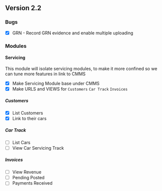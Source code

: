 ## Version 2.2

### Bugs 
- [x] GRN - Record GRN evidence and enable multiple uploading
### Modules
#### Servicing
This module will isolate servicing modules, to make it more confined so we can tune more features in link to CMMS
- [x] Make Servicing Module base under CMMS
- [x] Make URLS and VIEWS for `Customers` `Car Track` `Invoices`
##### Customers
- [x] List Customers
- [x] Link to their cars
##### Car Track
- [ ] List Cars
- [ ] View Car Servicing Track
##### Invoices
- [ ] View Revenue
- [ ] Pending Posted
- [ ] Payments Received
